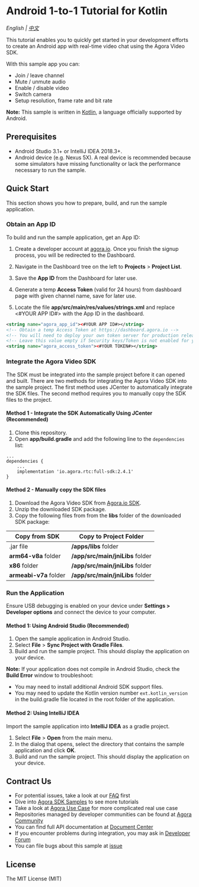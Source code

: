 # Android 1-to-1 Tutorial for Kotlin

*English | [中文](README.zh.md)*

This tutorial enables you to quickly get started in your development efforts to create an Android app with real-time video chat using the Agora Video SDK. 

With this sample app you can:

- Join / leave channel
- Mute / unmute audio
- Enable / disable video
- Switch camera
- Setup resolution, frame rate and bit rate

**Note:** This sample is written in [Kotlin](https://kotlinlang.org), a language officially supported by Android.

## Prerequisites

- Android Studio 3.1+ or IntelliJ IDEA 2018.3+.
- Android device (e.g. Nexus 5X). A real device is recommended because some simulators have missing functionality or lack the performance necessary to run the sample.

## Quick Start

This section shows you how to prepare, build, and run the sample application.

### Obtain an App ID

To build and run the sample application, get an App ID:
1. Create a developer account at [agora.io](https://dashboard.agora.io/signin/). Once you finish the signup process, you will be redirected to the Dashboard.
2. Navigate in the Dashboard tree on the left to **Projects** > **Project List**.
3. Save the **App ID** from the Dashboard for later use.
4. Generate a temp **Access Token** (valid for 24 hours) from dashboard page with given channel name, save for later use.

4. Locate the file **app/src/main/res/values/strings.xml** and replace <#YOUR APP ID#> with the App ID in the dashboard.

```xml
<string name="agora_app_id"><#YOUR APP ID#></string>
<!-- Obtain a temp Access Token at https://dashboard.agora.io -->
<!-- You will need to deploy your own token server for production release -->
<!-- Leave this value empty if Security keys/Token is not enabled for your project -->
<string name="agora_access_token"><#YOUR TOKEN#></string>
```

### Integrate the Agora Video SDK

The SDK must be integrated into the sample project before it can opened and built. There are two methods for integrating the Agora Video SDK into the sample project. The first method uses JCenter to automatically integrate the SDK files. The second method requires you to manually copy the SDK files to the project.

#### Method 1 - Integrate the SDK Automatically Using JCenter (Recommended)

1. Clone this repository.
2. Open **app/build.gradle** and add the following line to the `dependencies` list:

  ```
  ...
  dependencies {
      ...
      implementation 'io.agora.rtc:full-sdk:2.4.1'
  }
  ```

#### Method 2 - Manually copy the SDK files

1. Download the Agora Video SDK from [Agora.io SDK](https://www.agora.io/en/download/).
2. Unzip the downloaded SDK package.
3. Copy the following files from from the **libs** folder of the downloaded SDK package:

Copy from SDK|Copy to Project Folder
---|---
.jar file|**/apps/libs** folder
**arm64-v8a** folder|**/app/src/main/jniLibs** folder
**x86** folder|**/app/src/main/jniLibs** folder
**armeabi-v7a** folder|**/app/src/main/jniLibs** folder

    

### Run the Application

Ensure USB debugging is enabled on your device under **Settings > Developer options** and connect the device to your computer.

#### Method 1: Using Android Studio (Recommended)

1. Open the sample application in Android Studio.
2. Select **File** > **Sync Project with Gradle Files**.
3. Build and run the sample project. This should display the application on your device.

**Note:** If your application does not compile in Android Studio,  check the **Build Error** window to troubleshoot: 
- You may need to install additional Android SDK support files.
- You may need to update the Kotlin version number `ext.kotlin_version` in the build.gradle file located in the root folder of the application.

#### Method 2: Using IntelliJ IDEA

Import the sample application into **IntelliJ IDEA** as a gradle project.

1. Select **File** > **Open** from the main menu.
2. In the dialog that opens, select the directory that contains the sample application and click **OK**.
3. Build and run the sample project. This should display the application on your device.


## Contract Us

- For potential issues, take a look at our [FAQ](https://docs.agora.io/cn/faq) first
- Dive into [Agora SDK Samples](https://github.com/AgoraIO) to see more tutorials
- Take a look at [Agora Use Case](https://github.com/AgoraIO-usecase) for more complicated real use case
- Repositories managed by developer communities can be found at [Agora Community](https://github.com/AgoraIO-Community)
- You can find full API documentation at [Document Center](https://docs.agora.io/en/)
- If you encounter problems during integration, you may ask in [Developer Forum](https://rtcdeveloper.com/)
- You can file bugs about this sample at [issue](https://github.com/AgoraIO/Basic-Video-Call/issues)

## License

The MIT License (MIT)
